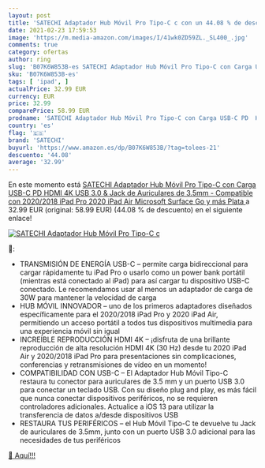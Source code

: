 ```yaml
---
layout: post
title: 'SATECHI Adaptador Hub Móvil Pro Tipo-C c con un 44.08 % de descuento'
date: 2021-02-23 17:59:53
image: 'https://m.media-amazon.com/images/I/41wk0ZD59ZL._SL400_.jpg'
comments: true
category: ofertas
author: ring
slug: 'B07K6W853B-es SATECHI Adaptador Hub Móvil Pro Tipo-C con Carga USB-C PD...'
sku: 'B07K6W853B-es'
tags: [ 'ipad', ]
actualPrice: 32.99 EUR
currency: EUR
price: 32.99
comparePrice: 58.99 EUR
prodname: 'SATECHI Adaptador Hub Móvil Pro Tipo-C con Carga USB-C PD  HDMI 4K  USB 3.0 & Jack de Auriculares de 3.5mm - Compatible con 2020/2018 iPad Pro  2020 iPad Air  Microsoft Surface Go y más  Plata '
country: 'es'
flag: '🇪🇸'
brand: 'SATECHI'
buyurl: 'https://www.amazon.es/dp/B07K6W853B/?tag=tolees-21'
descuento: '44.08'
average: '32.99'
---
```


En este momento está [SATECHI Adaptador Hub Móvil Pro Tipo-C con Carga USB-C PD  HDMI 4K  USB 3.0 & Jack de Auriculares de 3.5mm - Compatible con 2020/2018 iPad Pro  2020 iPad Air  Microsoft Surface Go y más  Plata ](https://www.amazon.es/dp/B07K6W853B/?tag=tolees-21) a 32.99 EUR (original: 58.99 EUR) (44.08 %  de descuento) en el siguiente enlace!

[![SATECHI Adaptador Hub Móvil Pro Tipo-C c](https://m.media-amazon.com/images/I/41wk0ZD59ZL._SL400_.jpg)](https://www.amazon.es/dp/B07K6W853B/?tag=tolees-21)

🔎:

- TRANSMISIÓN DE ENERGÍA USB-C – permite carga bidireccional para cargar rápidamente tu iPad Pro o usarlo como un power bank portátil (mientras está conectado al iPad) para así cargar tu dispositivo USB-C conectado. Le recomendamos usar al menos un adaptador de carga de 30W para mantener la velocidad de carga
- HUB MÓVIL INNOVADOR – uno de los primeros adaptadores diseñados específicamente para el 2020/2018 iPad Pro y 2020 iPad Air, permitiendo un acceso portátil a todos tus dispositivos multimedia para una experiencia móvil sin igual
- INCREÍBLE REPRODUCCIÓN HDMI 4K – ¡disfruta de una brillante reproducción de alta resolución HDMI 4K (30 Hz) desde tu 2020 iPad Air y 2020/2018 iPad Pro para presentaciones sin complicaciones, conferencias y retransmisiones de vídeo en un momento!
- COMPATIBILIDAD CON USB-C – El Adaptador Hub Móvil Tipo-C restaura tu conector para auriculares de 3.5 mm y un puerto USB 3.0 para conectar un teclado USB. Con su diseño plug and play, es más fácil que nunca conectar dispositivos periféricos, no se requieren controladores adicionales. Actualice a iOS 13 para utilizar la transferencia de datos a/desde dispositivos USB
- RESTAURA TUS PERIFÉRICOS – el Hub Móvil Tipo-C te devuelve tu Jack de auriculares de 3.5mm, junto con un puerto USB 3.0 adicional para las necesidades de tus periféricos

[🛒 Aquí!!!](https://www.amazon.es/dp/B07K6W853B/?tag=tolees-21)
